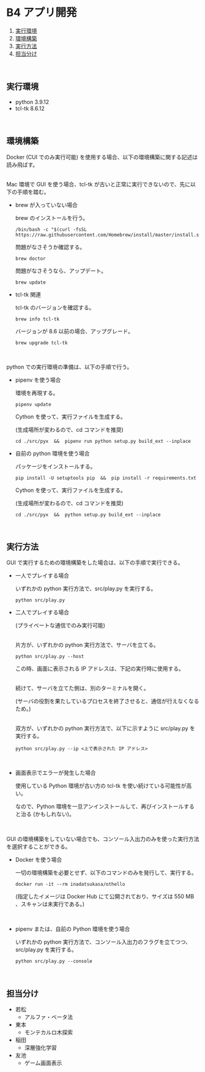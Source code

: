 <!-- omit in toc -->
# B4 アプリ開発

1. [実行環境](#実行環境)
2. [環境構築](#環境構築)
3. [実行方法](#実行方法)
4. [担当分け](#担当分け)


<br>


## 実行環境

- python 3.9.12
- tcl-tk 8.6.12


<br>


## 環境構築

Docker (CUI でのみ実行可能) を使用する場合、以下の環境構築に関する記述は読み飛ばす。
<br>
<br>

Mac 環境で GUI を使う場合、tcl-tk が古いと正常に実行できないので、先に以下の手順を踏む。

- brew が入っていない場合

  brew のインストールを行う。
  ```
  /bin/bash -c "$(curl -fsSL https://raw.githubusercontent.com/Homebrew/install/master/install.sh)"
  ```
  問題がなさそうか確認する。
  ```
  brew doctor
  ```
  問題がなさそうなら、アップデート。
  ```
  brew update
  ```

- tcl-tk 関連

  tcl-tk のバージョンを確認する。
  ```
  brew info tcl-tk
  ```
  バージョンが 8.6 以前の場合、アップグレード。
  ```
  brew upgrade tcl-tk
  ```


<br>


python での実行環境の準備は、以下の手順で行う。

- pipenv を使う場合

  環境を再現する。
  ```
  pipenv update
  ```
  Cython を使って、実行ファイルを生成する。

  (生成場所が変わるので、cd コマンドを推奨)
  ```
  cd ./src/pyx  &&  pipenv run python setup.py build_ext --inplace
  ```

- 自前の python 環境を使う場合

  パッケージをインストールする。
  ```
  pip install -U setuptools pip  &&  pip install -r requirements.txt
  ```
  Cython を使って、実行ファイルを生成する。

  (生成場所が変わるので、cd コマンドを推奨)
  ```
  cd ./src/pyx  &&  python setup.py build_ext --inplace
  ```


<br>


## 実行方法

GUI で実行するための環境構築をした場合は、以下の手順で実行できる。

- 一人でプレイする場合

  いずれかの python 実行方法で、src/play.py を実行する。
  ```
  python src/play.py
  ```

- 二人でプレイする場合

  (プライベートな通信でのみ実行可能)
  <br>
  <br>

  片方が、いずれかの python 実行方法で、サーバを立てる。
  ```
  python src/play.py --host
  ```
  この時、画面に表示される IP アドレスは、下記の実行時に使用する。
  <br>
  <br>

  続けて、サーバを立てた側は、別のターミナルを開く。

  (サーバの役割を果たしているプロセスを終了させると、通信が行えなくなるため。)
  <br>
  <br>

  双方が、いずれかの python 実行方法で、以下に示すように src/play.py を実行する。
  ```
  python src/play.py --ip <上で表示された IP アドレス>
  ```


<br>


- 画面表示でエラーが発生した場合

  使用している Python 環境が古い方の tcl-tk を使い続けている可能性が高い。

  なので、Python 環境を一旦アンインストールして、再びインストールすると治る (かもしれない)。


<br>


GUI の環境構築をしていない場合でも、コンソール入出力のみを使った実行方法を選択することができる。

- Docker を使う場合

  一切の環境構築を必要とせず、以下のコマンドのみを発行して、実行する。
  ```
  docker run -it --rm inadatsukasa/othello
  ```
  (指定したイメージは Docker Hub にて公開されており、サイズは 550 MB 、スキャンは未実行である。)


<br>


- pipenv または、自前の Python 環境を使う場合

  いずれかの python 実行方法で、コンソール入出力のフラグを立てつつ、src/play.py を実行する。
  ```
  python src/play.py --console
  ```


<br>


## 担当分け

- 若松
  - アルファ・ベータ法
- 東本
  - モンテカルロ木探索
- 稲田
  - 深層強化学習
- 友池
  - ゲーム画面表示
